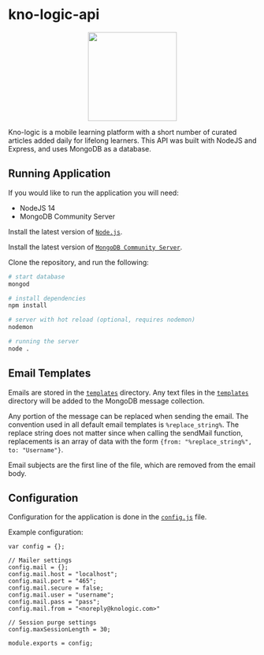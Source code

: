 
# kno-logic-api
<p align="center">
  <img src="https://imgur.com/P2nDq7b.png" width="180">
</p>

Kno-logic is a mobile learning platform with a short number of curated articles added daily for lifelong learners. This API was built with NodeJS and Express, and uses MongoDB as a database.

## Running Application
If you would like to run the application you will need:
 - NodeJS 14
 - MongoDB Community Server

Install the latest version of [`Node.js`](https://nodejs.org/en/). 

Install the latest version of [`MongoDB Community Server`](https://www.mongodb.com/community). 

Clone the repository, and run the following:
```bash
# start database
mongod

# install dependencies
npm install

# server with hot reload (optional, requires nodemon)
nodemon

# running the server
node .
```
## Email Templates
Emails are stored in the [`templates`](https://github.com/jslightham/kno-logic-api/tree/main/templates) directory. Any text files in the [`templates`](https://github.com/jslightham/kno-logic-api/tree/main/templates) directory will be added to the MongoDB message collection. 

Any portion of the message can be replaced when sending the email. The convention used in all default email templates  is `%replace_string%`. The replace string does not matter since when calling the sendMail function, replacements is an array of data with the form `{from: "%replace_string%", to: "Username"}`. 

Email subjects are the first line of the file, which are removed from the email body.

## Configuration
Configuration for the application is done in the [`config.js`](https://github.com/jslightham/kno-logic-api/blob/main/config.js) file. 

Example configuration:
```
var config = {};

// Mailer settings
config.mail = {};
config.mail.host = "localhost";
config.mail.port = "465";
config.mail.secure = false;
config.mail.user = "username";
config.mail.pass = "pass";
config.mail.from = "<noreply@knologic.com>"

// Session purge settings
config.maxSessionLength = 30;

module.exports = config;
```

